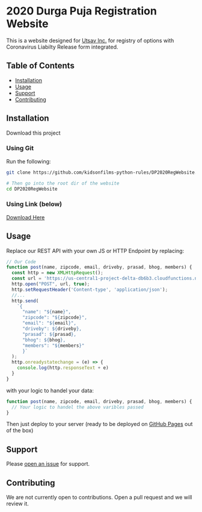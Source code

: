 # 2020 Durga Puja Registration Website

This is a website designed for [Utsav Inc.](https://utsavsac.org) for registry of options with Coronavirus Liabilty Release form integrated.

## Table of Contents

- [Installation](#installation)
- [Usage](#usage)
- [Support](#support)
- [Contributing](#contributing)

## Installation

Download this project
### Using Git
Run the following:
```sh
git clone https://github.com/kidsonfilms-python-rules/DP2020RegWebsite.git

# Then go into the root dir of the website
cd DP2020RegWebsite
```
### Using Link (below)
[Download Here](https://github.com/kidsonfilms-python-rules/DP2020RegWebsite/archive/master.zip)

## Usage

Replace our REST API with your own JS or HTTP Endpoint by replacing:

```js
// Our Code
function post(name, zipcode, email, driveby, prasad, bhog, members) {
  const http = new XMLHttpRequest();
  const url = 'https://us-central1-project-delta-db6b3.cloudfunctions.net/postRegDetails'
  http.open("POST", url, true);
  http.setRequestHeader('Content-type', 'application/json');
  //...
  http.send(
    `{
      "name": "${name}",
      "zipcode": "${zipcode}",
      "email": "${email}",
      "driveby": ${driveby},
      "prasad": ${prasad},
      "bhog": ${bhog},
      "members": "${members}"
      }`
  );
  http.onreadystatechange = (e) => {
    console.log(http.responseText + e)
  }
}

```
with your logic to handel your data:
```js
function post(name, zipcode, email, driveby, prasad, bhog, members) {
  // Your logic to handel the above varibles passed
}
```
Then just deploy to your server (ready to be deployed on [GitHub Pages](https://pages.github.com/) out of the box)

## Support

Please [open an issue](https://github.com/kidsonfilms-python-rules/DP2020RegWebsite/issues/new) for support.

## Contributing

We are not currently open to contributions. Open a pull request and we will review it.
